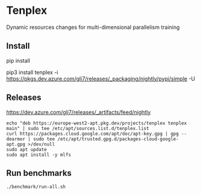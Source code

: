 # Tenplex
Dynamic resources changes for multi-dimensional parallelism training

## Install

pip install

pip3 install tenplex -i https://pkgs.dev.azure.com/gli7/releases/_packaging/nightly/pypi/simple -U

## Releases

https://dev.azure.com/gli7/releases/_artifacts/feed/nightly

```
echo "deb https://europe-west2-apt.pkg.dev/projects/tenplex tenplex main" | sudo tee /etc/apt/sources.list.d/tenplex.list
curl https://packages.cloud.google.com/apt/doc/apt-key.gpg | gpg --dearmor | sudo tee /etc/apt/trusted.gpg.d/packages-cloud-google-apt.gpg >/dev/null
sudo apt update
sudo apt install -y mlfs
```

## Run benchmarks

```
./benchmark/run-all.sh
```
